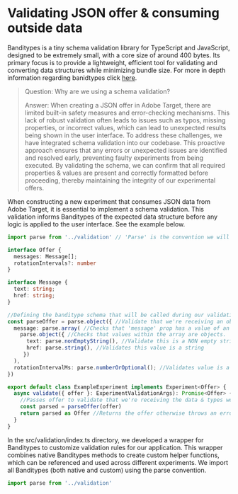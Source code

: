 # Validating JSON offer & consuming outside data

Banditypes is a tiny schema validation library for TypeScript and JavaScript, designed to be extremely small, with a core size of around 400 bytes. Its primary focus is to provide a lightweight, efficient tool for validating and converting data structures while minimizing bundle size. For more in depth information regarding banidtypes click [here](https://zod.dev/).

> Question: Why are we using a schema validation?
> 
> Answer: When creating a JSON offer in Adobe Target, there are limited built-in safety measures and error-checking mechanisms. This lack of robust validation often leads to issues such as typos, missing properties, or incorrect values, which can lead to unexpected results being shown in the user interface. To address these challenges, we have integrated schema validation into our codebase. This proactive approach ensures that any errors or unexpected issues are identified and resolved early, preventing faulty experiments from being executed. By validating the schema, we can confirm that all required properties  & values are present and correctly formatted before proceeding, thereby maintaining the integrity of our experimental offers.

When constructing a new experiment that consumes JSON data from Adobe Target, it is essential to implement a schema validation. This validation informs Banditypes of the expected data structure before any logic is applied to the user interface. See the example below.

```ts
import parse from '../validation' // 'Parse' is the convention we will be using.

interface Offer {
  messages: Message[];
  rotationIntervals?: number
}

interface Message {
  text: string;
  href: string;
}

//Defining the banditype schema that will be called during our validation phase.
const parseOffer = parse.object({ //Validate that we're receiving an object.
  message: parse.array( //Checks that 'message' prop has a value of an array.
    parse.object({ //Checks that values within the array are objects.
      text: parse.nonEmptyString(), //Validate this is a NON empty string
      href: parse.string(), //Validates this value is a string
     })
  ),
  rotationIntervalMs: parse.numberOrOptional(); //Validates value is a number or property isn't listed in offer.
})

export default class ExampleExperiment implements Experiment<Offer> {
  async validate({ offer }: ExperimentValidationArgs): Promise<Offer> {
    //Passes offer to validate that we're receiving the data & types we expect from Adobe Target. 
    const parsed = parseOffer(offer)
    return parsed as Offer //Returns the offer otherwise throws an error.
  }
}
```

In the src/validation/index.ts directory, we developed a wrapper for Banditypes to customize validation rules for our application. This wrapper combines native Banditypes methods to create custom helper functions, which can be referenced and used across different experiments. We import all Banditypes (both native and custom) using the parse convention.
```ts
import parse from '../validation'
```
